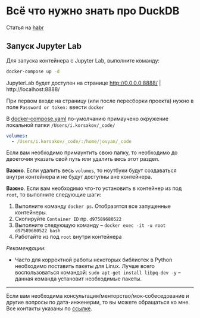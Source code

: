 # Всё что нужно знать про DuckDB

Статья на [habr](https://habr.com/ru/articles/829502/)

## Запуск Jupyter Lab

Для запуска контейнера с Jupyter Lab, выполните команду:

```bash
docker-compose up -d
```

JupyterLab будет доступен на странице http://0.0.0.0:8888/ | http://localhost:8888/

При первом входе на страницу (или после пересборки проекта) нужно в поле `Password or token:`
ввести `docker`

В [docker-compose.yaml](docker-compose.yml) по-умолчанию примаучено окружение локальной папки `/Users/i.korsakov/_code/`

```yaml
volumes:
  - /Users/i.korsakov/_code/:/home/jovyan/_code
```

Если вам необходимо примаунтить свою папку, то необходимо до двоеточия указать свой путь
или удалить весь этот раздел.

**Важно**. Если удалить весь `volumes`, то ноутбуки будут создаваться внутри контейнера и не
будут доступны вне контейнера.

**Важно**. Если вам необходимо что-то установить в контейнер из под `root`, то выполните следующие шаги:

1) Выполните команду `docker ps`. Отобразятся все запущенные контейнеры.
2) Скопируйте `Container ID` пр. `d97589680522`
3) Выполните следующую команду – `docker exec -it -u root d97589680522 bash`
4) Работайте из под `root` внутри контейнера

_Рекомендации:_

- Часто для корректной работы некоторых библиотек в Python необходимо поставить пакеты для Linux.
  Лучше всего воспользоваться командой: `sudo apt-get install libpq-dev -y` – данная команда установит необходимые
  пакеты.

___

Если вам необходима консультация/менторство/мок-собеседование и другие вопросы по дата-инженерии, то вы можете
обращаться ко мне. Все контакты указаны по
[ссылке](https://www.notion.so/korsak0v/Data-Engineer-185c62fdf79345eb9da9928356884ea0).
